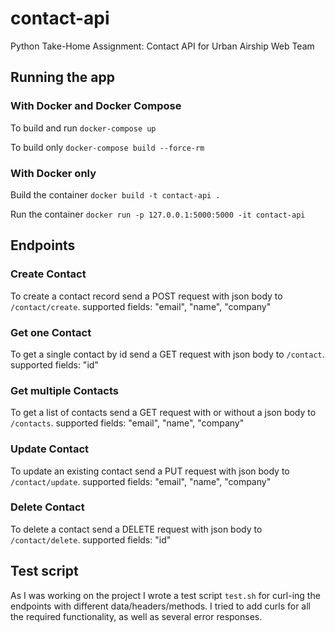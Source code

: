 # contact-api
Python Take-Home Assignment: Contact API for Urban Airship Web Team

## Running the app

### With Docker and Docker Compose
To build and run
```docker-compose up```

To build only
```docker-compose build --force-rm```

### With Docker only
Build the container
```docker build -t contact-api .```

Run the container
```docker run -p 127.0.0.1:5000:5000 -it contact-api```

## Endpoints

### Create Contact
To create a contact record send a POST request with json body to `/contact/create`.
supported fields: "email", "name", "company"

### Get one Contact
To get a single contact by id send a GET request with json body to `/contact`.
supported fields: "id"

### Get multiple Contacts
To get a list of contacts send a GET request with or without a json body to `/contacts`.
supported fields: "email", "name", "company"

### Update Contact
To update an existing contact send a PUT request with json body to `/contact/update`.
supported fields: "email", "name", "company"

### Delete Contact
To delete a contact send a DELETE request with json body to `/contact/delete`.
supported fields: "id"

## Test script

As I was working on the project I wrote a test script `test.sh` for curl-ing
the endpoints with different data/headers/methods. I tried to add curls for all
the required functionality, as well as several error responses.
